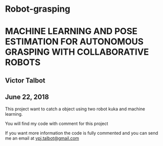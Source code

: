 # Robot-grasping
# MACHINE LEARNING AND POSE ESTIMATION FOR AUTONOMOUS GRASPING WITH COLLABORATIVE ROBOTS    


## Victor Talbot

## June 22, 2018

This project want to catch a object using two robot kuka and machine learning.

You will find my code with comment for this project


If you want more information the code is fully commented and you can send
me an email at vpj.talbot@gmail.com
